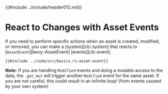 {{#include ../include/header012.md}}

# React to Changes with Asset Events

If you need to perform specific actions when an asset is created,
modified, or removed, you can make a [system][cb::system] that reacts to
[`AssetEvent`][bevy::AssetEvent] [events][cb::event].

```rust,no_run,noplayground
{{#include ../code/src/basics.rs:asset-event}}
```

**Note:** If you are handling `Modified` events and doing a mutable access to
the data, the `.get_mut` will trigger another `Modified` event for the same
asset. If you are not careful, this could result in an infinite loop! (from
events caused by your own system)
